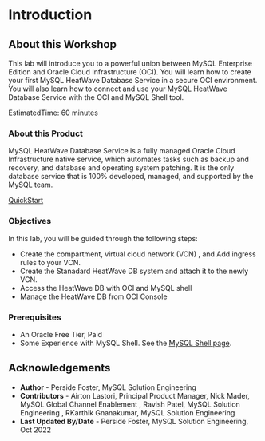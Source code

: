 # Introduction

## About this Workshop

This lab will introduce you to a powerful union between MySQL Enterprise Edition and Oracle Cloud Infrastructure (OCI). You will learn how to create your first MySQL HeatWave Database Service in a secure OCI environment. You will also learn how to connect and use your MySQL HeatWave Database Service with the OCI and MySQL Shell tool.

EstimatedTime: 60 minutes

### About this Product

MySQL HeatWave Database Service is a fully managed Oracle Cloud Infrastructure native service, which automates tasks such as backup and recovery, and database and operating system patching. It is the only database service that is 100% developed, managed, and supported by the MySQL team.

  [QuickStart](youtube:S7xQOZaUzJM)

### Objectives

In this lab, you will be guided through the following steps:

* Create the compartment, virtual cloud network (VCN) , and Add ingress rules to your VCN.
* Create the Stanadard HeatWave DB system and attach it to the newly VCN. 
* Access the HeatWave DB with OCI and MySQL shell
* Manage the HeatWave DB from OCI Console

### Prerequisites

* An Oracle Free Tier, Paid
* Some Experience with MySQL Shell. See the [MySQL Shell page](https://dev.mysql.com/doc/mysql-shell/8.0/en/).

## Acknowledgements

* **Author** - Perside Foster, MySQL Solution Engineering
* **Contributors** - Airton Lastori, Principal Product Manager, Nick Mader, MySQL Global Channel Enablement , Ravish Patel, MySQL Solution Engineering , RKarthik Gnanakumar, MySQL Solution Engineering 
* **Last Updated By/Date** - Perside Foster, MySQL Solution Engineering, Oct 2022
